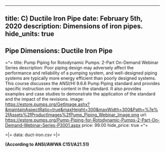 -----
title: C) Ductile Iron Pipe
date: February 5th, 2020
description: Dimensions of iron pipes.
hide_units: true
-----

## Pipe Dimensions: Ductile Iron Pipe 

=^=
title: Pump Piping for Rotodynamic Pumps: 2-Part On-Demand Webinar Series
description: Poor piping design may adversely affect the performance and reliability of a pumping system, and well-designed piping systems are typically more energy efficient than poorly designed systems. This course discusses the ANSI/HI 9.6.6 Pump Piping standard and provides specific instruction on new content in the standard. It also provides examples and case studies to demonstrate the application of the standard and the impact of the revisions.
image: https://estore.pumps.org/GetImage.ashx?&maintainAspectRatio=true&maxHeight=300&maxWidth=300&Path=%7e%2fAssets%2fProductImages%2fPump_Piping_Webinar_Image.png
url: https://estore.pumps.org/Pump-Piping-for-Rotodynamic-Pumps-2-Part-On-Demand-Webinar-Series-P3001.aspx
price: 99.00
hide_price: true
=^=

=|=
data: duct-iron.csv
=|=

**(According to ANSI/AWWA C151/A21.51)**